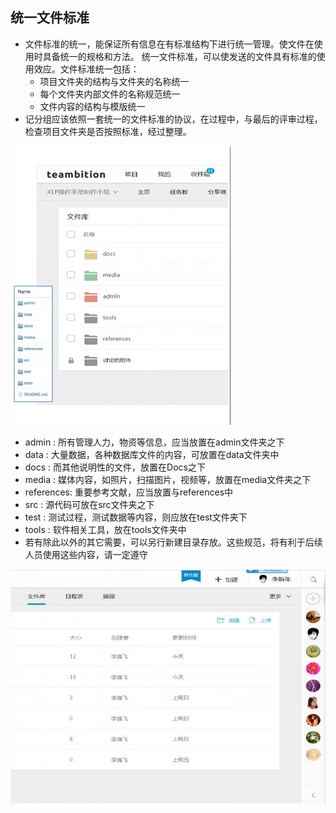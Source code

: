 ## 统一文件标准

* 文件标准的统一，能保证所有信息在有标准结构下进行统一管理。使文件在使用时具备统一的规格和方法。 统一文件标准，可以使发送的文件具有标准的使用效应。文件标准统一包括：
	* 项目文件夹的结构与文件夹的名称统一
	* 每个文件夹内部文件的名称规范统一
	* 文件内容的结构与模版统一
* 记分组应该依照一套统一的文件标准的协议，在过程中，与最后的评审过程，检查项目文件夹是否按照标准，经过整理。

![0](../assets/challenger_preparation/unified_file_standard/00.jpg)

* admin : 所有管理人力，物资等信息，应当放置在admin文件夹之下
* data : 大量数据，各种数据库文件的内容，可放置在data文件夹中
* docs : 而其他说明性的文件，放置在Docs之下
* media : 媒体内容，如照片，扫描图片，视频等，放置在media文件夹之下
* references: 重要参考文献，应当放置与references中
* src : 源代码可放在src文件夹之下
* test : 测试过程，测试数据等内容，则应放在test文件夹下
* tools : 软件相关工具，放在tools文件夹中
* 若有除此以外的其它需要，可以另行新建目录存放。这些规范，将有利于后续人员使用这些内容，请一定遵守


![0](../assets/challenger_preparation/unified_file_standard/01.jpg)

